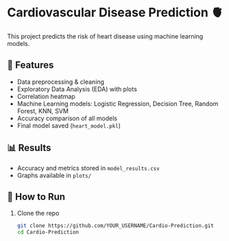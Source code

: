 # Cardiovascular Disease Prediction 🫀

This project predicts the risk of heart disease using machine learning models.

## 📌 Features
- Data preprocessing & cleaning
- Exploratory Data Analysis (EDA) with plots
- Correlation heatmap
- Machine Learning models: Logistic Regression, Decision Tree, Random Forest, KNN, SVM
- Accuracy comparison of all models
- Final model saved (`heart_model.pkl`)

## 📊 Results
- Accuracy and metrics stored in `model_results.csv`
- Graphs available in `plots/`

## 🚀 How to Run
1. Clone the repo  
   ```bash
   git clone https://github.com/YOUR_USERNAME/Cardio-Prediction.git
   cd Cardio-Prediction
